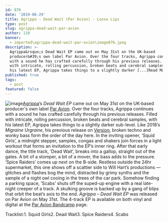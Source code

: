 ```yaml
---
id: 876
date: '2019-06-29'
title: Agrippa - Dead Wait (Par Avion) - Loose Lips
type: post
slug: agrippa-dead-wait-par-avion
author: 110
banner:
  - imported\agrippa-dead-wait-par-avion\image876.jpeg
description: >-
  Agrippa&rsquo;s Dead Wait EP came out on May 31st on the UK-based
  producer&#39;s own label Par Avion. Over the four tracks, Agrippa continues
  with a sound he has crafted carefully through his previous releases. Filled
  with intricate, rolling percussion, broken beats and cerebral samples, with
  his latest EP, Agrippa takes things to a slightly darker [...]Read More...
published: true
tags:
  - post
featured: false
---
```

![image](../imported\agrippa-dead-wait-par-avion\image876.jpeg)[Agrippa](https://www.residentadvisor.net/dj/agrippa)’s _Dead Wait EP_ came out on May 31st on the UK-based producer's own label [Par Avion](https://paravionrecordings.bandcamp.com). Over the four tracks, Agrippa continues with a sound he has crafted carefully through his previous releases. Filled with intricate, rolling percussion, broken beats and cerebral samples, with his latest EP, Agrippa takes things to a slightly darker sub-level. Like 2018’s _Migraine Urgraine_, his previous release on [Version](https://version111a.bandcamp.com/), broken techno and wonky bass form the order of the day here. In the inviting opener, ‘Squid Girls’, a midnight stepper, samples, congas and shakers join forces in a light workout that forms an invitation to the EP’s inner ring. After that early dance, the title track, ‘Dead Wait’, breaks into a gallop, straight out of the gates. A bit of a stomper, a bit of a mover, the bass adds to the pressure. ‘Spice Raiders’ comes up next on the B-side. Restless outside the 24hr supermarket, this one shows off a scattier side to Will Hart’s productions — glitches and flashes bog the mind, distracted by grimy synths and the sample of a night owl cooing in the trees of the car park. Somehow finding a parking space, ’Scabs’ shuts off the suped-up engine with a real late-night creeper of a track. A skulking groove is backed up by a gang of blips that orbit the beat’s axis to the end. _Agrippa –_ _Dead Wait EP_ was released on Par Avion on May 31st. The 4-track EP is available on both vinyl and digital at the [Par Avion Bandcamp](https://paravionrecordings.bandcamp.com/album/dead-wait-ep) page. 

Tracklist:1\. Squid Girls2\. Dead Wait3\. Spice Raiders4\. Scabs